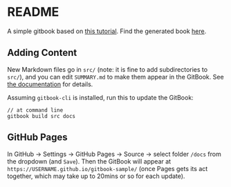 # README

A simple gitbook based on [this tutorial](https://hackernoon.com/how-to-publish-a-book-with-gitbook-cli-and-github-pages-in-7-minutes-i61w3wjn). Find the generated book [here](https://ukoehb.github.io/gitbook-sample/).


## Adding Content

New Markdown files go in `src/` (note: it is fine to add subdirectories to `src/`), and you can edit `SUMMARY.md` to make them appear in the GitBook. See [the documentation](https://gitbookio.gitbooks.io/documentation/content/index.html) for details.

Assuming `gitbook-cli` is installed, run this to update the GitBook:

```
// at command line
gitbook build src docs
```


## GitHub Pages

In GitHub -> Settings -> GitHub Pages -> Source -> select folder `/docs` from the dropdown (and `Save`). Then the GitBook will appear at `https://USERNAME.github.io/gitbook-sample/` (once Pages gets its act together, which may take up to 20mins or so for each update).
